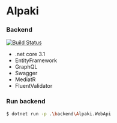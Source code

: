 # Alpaki

### Backend
[![Build Status](https://travis-ci.org/arborQ/Alpaki.svg?branch=master)](https://travis-ci.org/arborQ/Alpaki)

* .net core 3.1
* EntityFramework
* GraphQL
* Swagger
* MediatR
* FluentValidator

### Run backend

```sh
$ dotnet run -p .\backend\Alpaki.WebApi
```
